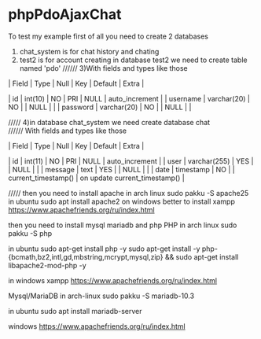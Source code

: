 # phpPdoAjaxChat
To test my example first of all you need to create 2 databases
1) chat_system is for chat history and chating
2) test2 is for account creating 
in database test2 we need to create table named 'pdo'
//////
3)With fields and types like those

| Field    | Type        | Null | Key | Default | Extra          |

| id       | int(10)     | NO   | PRI | NULL    | auto_increment |
| username | varchar(20) | NO   |     | NULL    |                |
| password | varchar(20) | NO   |     | NULL    |                |

/////
4)in database chat_system we need create database chat  
//////
With fields and types like those

| Field   | Type         | Null | Key | Default             | Extra                         |

| id      | int(11)      | NO   | PRI | NULL                | auto_increment                |
| user    | varchar(255) | YES  |     | NULL                |                               |
| message | text         | YES  |     | NULL                |                               |
| date    | timestamp    | NO   |     | current_timestamp() | on update current_timestamp() |

/////
then you need to install apache 
in arch linux
sudo pakku -S apache25
in ubuntu 
sudo apt install apache2
on windows better to install xampp
https://www.apachefriends.org/ru/index.html

then you need to install mysql mariadb
and php
PHP
in arch linux
sudo pakku -S php

in ubuntu 
sudo apt-get install php -y
sudo apt-get install -y php-{bcmath,bz2,intl,gd,mbstring,mcrypt,mysql,zip} && sudo apt-get install libapache2-mod-php  -y

in windows xampp
https://www.apachefriends.org/ru/index.html

Mysql/MariaDB
in arch-linux
sudo pakku -S mariadb-10.3

in ubuntu
sudo apt install mariadb-server

windows
https://www.apachefriends.org/ru/index.html
